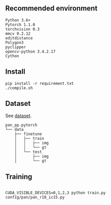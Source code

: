 ## Recommended environment
```
Python 3.6+
Pytorch 1.1.0
torchvision 0.3
mmcv 0.2.12
editdistance
Polygon3
pyclipper
opencv-python 3.4.2.17
Cython
```

## Install
```shell script
pip install -r requirement.txt
./compile.sh
```
## Dataset
See [dataset](https://github.com/whai362/pan_pp.pytorch/tree/master/dataset).
```none
pan_pp.pytorch
└── data
    ├── finetune
    │   ├── train
    │   │   ├── img
    │   │   └── gt
    │   └── test
    │       ├── img
    │       └── gt
```

## Training
```shell script

CUDA_VISIBLE_DEVICES=0,1,2,3 python train.py config/pan/pan_r18_ic15.py
```

